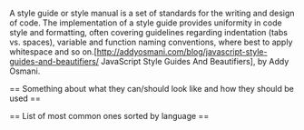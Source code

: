 A style guide or style manual is a set of standards for the writing and design of code. The implementation of a style guide provides uniformity in code style and formatting, often covering guidelines regarding indentation (tabs vs. spaces), variable and function naming conventions, where best to apply whitespace and so on.<ref name="summary">[http://addyosmani.com/blog/javascript-style-guides-and-beautifiers/ JavaScript Style Guides And Beautifiers], by Addy Osmani.</ref>

<references />

== Something about what they can/should look like and how they should be used ==

== List of most common ones sorted by language ==